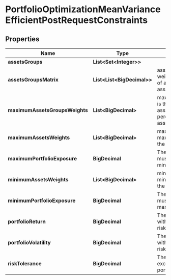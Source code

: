 

# PortfolioOptimizationMeanVarianceEfficientPostRequestConstraints


## Properties

| Name | Type | Description | Notes |
|------------ | ------------- | ------------- | -------------|
|**assetsGroups** | **List&lt;Set&lt;Integer&gt;&gt;** |  |  [optional] |
|**assetsGroupsMatrix** | **List&lt;List&lt;BigDecimal&gt;&gt;** | assetsGroupsMatrix[k][i] is the weight of the asset i in the group of assets k; exclusive with assetsGroups |  [optional] |
|**maximumAssetsGroupsWeights** | **List&lt;BigDecimal&gt;** | maximumAssetsGroupsWeights[k] is the maximum weight of the assets group k in the portfolio, in percentage between 0 and 1 if assetsGroups is provided |  [optional] |
|**maximumAssetsWeights** | **List&lt;BigDecimal&gt;** | maximumAssetsWeights[i] is the maximum weight of the asset i in the portfolio, in percentage |  [optional] |
|**maximumPortfolioExposure** | **BigDecimal** | The maximum portfolio exposure; must be higher than or equal to minimumPortfolioExposure |  [optional] |
|**minimumAssetsWeights** | **List&lt;BigDecimal&gt;** | minimumAssetsWeights[i] is the minimum weight of the asset i in the portfolio, in percentage |  [optional] |
|**minimumPortfolioExposure** | **BigDecimal** | The minimum portfolio exposure; must be lower than or equal to maximumPortfolioExposure |  [optional] |
|**portfolioReturn** | **BigDecimal** | The portfolio return; exclusive with portfolioVolatility and riskTolerance |  [optional] |
|**portfolioVolatility** | **BigDecimal** | The portfolio volatility; exclusive with portfolioReturn and riskTolerance |  [optional] |
|**riskTolerance** | **BigDecimal** | The portfolio risk tolerance; exclusive with portfolioReturn and portfolioVolatility |  [optional] |



